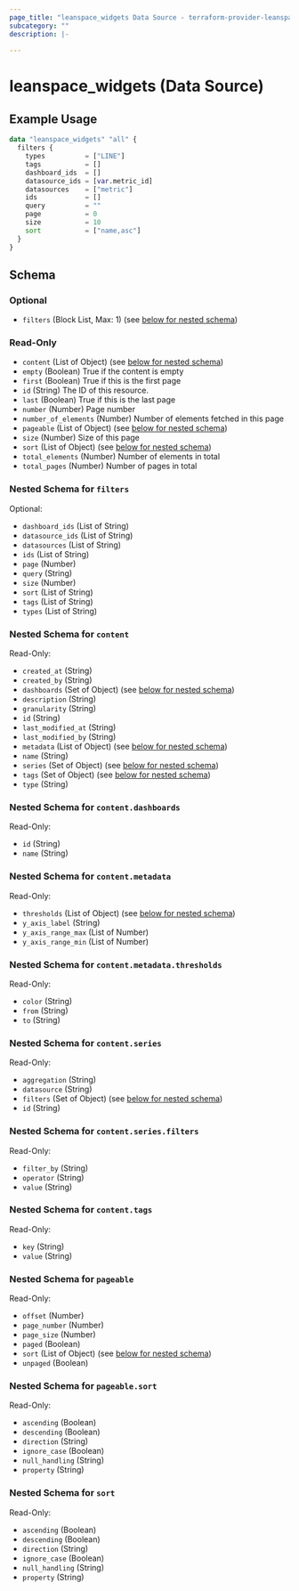 ```yaml
---
page_title: "leanspace_widgets Data Source - terraform-provider-leanspace"
subcategory: ""
description: |-
  
---
```


# leanspace_widgets (Data Source)



## Example Usage

```terraform
data "leanspace_widgets" "all" {
  filters {
    types          = ["LINE"]
    tags           = []
    dashboard_ids  = []
    datasource_ids = [var.metric_id]
    datasources    = ["metric"]
    ids            = []
    query          = ""
    page           = 0
    size           = 10
    sort           = ["name,asc"]
  }
}
```

<!-- schema generated by tfplugindocs -->
## Schema

### Optional

- `filters` (Block List, Max: 1) (see [below for nested schema](#nestedblock--filters))

### Read-Only

- `content` (List of Object) (see [below for nested schema](#nestedatt--content))
- `empty` (Boolean) True if the content is empty
- `first` (Boolean) True if this is the first page
- `id` (String) The ID of this resource.
- `last` (Boolean) True if this is the last page
- `number` (Number) Page number
- `number_of_elements` (Number) Number of elements fetched in this page
- `pageable` (List of Object) (see [below for nested schema](#nestedatt--pageable))
- `size` (Number) Size of this page
- `sort` (List of Object) (see [below for nested schema](#nestedatt--sort))
- `total_elements` (Number) Number of elements in total
- `total_pages` (Number) Number of pages in total

<a id="nestedblock--filters"></a>
### Nested Schema for `filters`

Optional:

- `dashboard_ids` (List of String)
- `datasource_ids` (List of String)
- `datasources` (List of String)
- `ids` (List of String)
- `page` (Number)
- `query` (String)
- `size` (Number)
- `sort` (List of String)
- `tags` (List of String)
- `types` (List of String)


<a id="nestedatt--content"></a>
### Nested Schema for `content`

Read-Only:

- `created_at` (String)
- `created_by` (String)
- `dashboards` (Set of Object) (see [below for nested schema](#nestedobjatt--content--dashboards))
- `description` (String)
- `granularity` (String)
- `id` (String)
- `last_modified_at` (String)
- `last_modified_by` (String)
- `metadata` (List of Object) (see [below for nested schema](#nestedobjatt--content--metadata))
- `name` (String)
- `series` (Set of Object) (see [below for nested schema](#nestedobjatt--content--series))
- `tags` (Set of Object) (see [below for nested schema](#nestedobjatt--content--tags))
- `type` (String)

<a id="nestedobjatt--content--dashboards"></a>
### Nested Schema for `content.dashboards`

Read-Only:

- `id` (String)
- `name` (String)


<a id="nestedobjatt--content--metadata"></a>
### Nested Schema for `content.metadata`

Read-Only:

- `thresholds` (List of Object) (see [below for nested schema](#nestedobjatt--content--metadata--thresholds))
- `y_axis_label` (String)
- `y_axis_range_max` (List of Number)
- `y_axis_range_min` (List of Number)

<a id="nestedobjatt--content--metadata--thresholds"></a>
### Nested Schema for `content.metadata.thresholds`

Read-Only:

- `color` (String)
- `from` (String)
- `to` (String)



<a id="nestedobjatt--content--series"></a>
### Nested Schema for `content.series`

Read-Only:

- `aggregation` (String)
- `datasource` (String)
- `filters` (Set of Object) (see [below for nested schema](#nestedobjatt--content--series--filters))
- `id` (String)

<a id="nestedobjatt--content--series--filters"></a>
### Nested Schema for `content.series.filters`

Read-Only:

- `filter_by` (String)
- `operator` (String)
- `value` (String)



<a id="nestedobjatt--content--tags"></a>
### Nested Schema for `content.tags`

Read-Only:

- `key` (String)
- `value` (String)



<a id="nestedatt--pageable"></a>
### Nested Schema for `pageable`

Read-Only:

- `offset` (Number)
- `page_number` (Number)
- `page_size` (Number)
- `paged` (Boolean)
- `sort` (List of Object) (see [below for nested schema](#nestedobjatt--pageable--sort))
- `unpaged` (Boolean)

<a id="nestedobjatt--pageable--sort"></a>
### Nested Schema for `pageable.sort`

Read-Only:

- `ascending` (Boolean)
- `descending` (Boolean)
- `direction` (String)
- `ignore_case` (Boolean)
- `null_handling` (String)
- `property` (String)



<a id="nestedatt--sort"></a>
### Nested Schema for `sort`

Read-Only:

- `ascending` (Boolean)
- `descending` (Boolean)
- `direction` (String)
- `ignore_case` (Boolean)
- `null_handling` (String)
- `property` (String)
